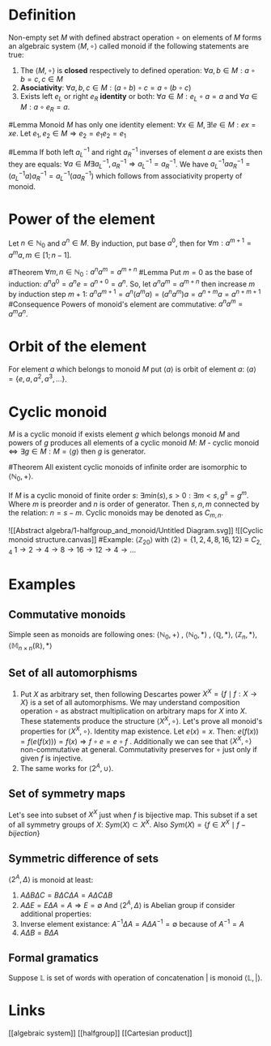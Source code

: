 # Definition
Non-empty set $M$ with defined abstract operation $\circ$ on elements of $M$ forms an algebraic system $\langle M, \circ \rangle$ called monoid if the following statements are true:
1. The $\langle M, \circ \rangle$ is **closed** respectively to defined operation: $\forall a,b \in M: a \circ b = c, c \in M$
2. **Asociativity**: $\forall a,b,c \in M: (a \circ b) \circ c = a \circ (b \circ c)$
3. Exists left $e_L$ or right $e_R$ **identity** or both: $\forall a \in M: e_L \circ a = a$ and $\forall a \in M: a \circ e_R = a$.

#Lemma Monoid $M$ has only one identity element:  $\forall x \in M, \exists! e \in M: ex=xe$. Let $e_1, e_2 \in M \Rightarrow e_2 = e_1e_2 = e_1$

#Lemma If both left $a^{-1}_{L}$ and right $a^{-1}_{R}$ inverses of element $a$ are exists then they are equals: $\forall a \in M \exists a^{-1}_{L}, a^{-1}_{R} \Rightarrow a^{-1}_{L} = a^{-1}_{R}$. We have $a^{-1}_{L} a a^{-1}_{R} = (a^{-1}_{L} a) a^{-1}_{R} = a^{-1}_{L} (a a^{-1}_{R})$ which follows from associativity property of monoid.
# Power of the element
Let $n \in \mathbb{N}_0$ and $a^n \in M$. By induction, put base $a^0$, then for $\forall m: a^{m+1} = a^{m}a, m \in [1; n-1]$.

#Theorem $\forall m,n \in \mathbb{N}_0: a^na^m = a^{m+n}$
#Lemma Put $m=0$ as the base of induction: $a^{n}a^0=a^ne=a^{n+0}=a^n$. So, let $a^na^m = a^{m+n}$ then increase $m$ by induction step $m+1$: $a^{n}a^{m+1} = a^n(a^ma)=(a^na^m)a = a^{n+m}a = a^{n+m+1}$
#Consequence Powers of monoid's element are commutative: $a^n a^m = a^ma^n$.
# Orbit of the element
For element $a$ which belongs to monoid $M$ put $\langle a \rangle$ is orbit of element $a$:  $\langle a \rangle = \{ e, a, a^2, a^3, ... \}$. 
# Cyclic monoid
$M$ is a cyclic monoid if exists element $g$ which belongs monoid $M$ and powers of $g$ produces all elements of a cyclic monoid $M$:
$M$ - cyclic monoid $\Leftrightarrow \exists g \in M: M = \langle g \rangle$ then $g$ is generator.

#Theorem All existent cyclic monoids of infinite order are isomorphic to $\langle \mathbb{N}_0, + \rangle$.

If $M$ is a cyclic monoid of finite order $s$: $\exists min(s), s > 0: \exists m < s, g^s=g^m$. Where $m$ is preorder and $n$ is order of generator. Then $s,n,m$ connected by the relation: $n = s - m$. Cyclic monoids may be denoted as $C_{m,n}$.

![[Abstract algebra/1-halfgroup_and_monoid/Untitled Diagram.svg]]
![[Cyclic monoid structure.canvas]]
#Example: $\langle \mathbb{Z}_{20} \rangle$ with $\langle 2 \rangle = \{ 1, 2, 4, 8, 16, 12 \} \equiv C_{2,4}$
$1 \to  2 \to 4 \to 8 \to 16 \to 12 \to 4 \to ...$

# Examples
## Commutative monoids
Simple seen as monoids are following ones: $\langle \mathbb{N}_0, + \rangle$ , $\langle \mathbb{N}_0, * \rangle$ , $\langle \mathbb{Q}, * \rangle$, $\langle \mathbb{Z}_{n}, * \rangle$,  $\langle \mathbb{M}_{n \times n}(\mathbb{R}), * \rangle$
## Set of all automorphisms
1. Put $X$ as arbitrary set, then following Descartes power  ${X}^{X} = \{ f \mid f : X \to X \}$ is a set of all automorphisms. We may understand composition operation $\circ$ as abstract multiplication on arbitrary maps for $X$ into $X$. These statements produce the structure $\langle {X}^{X}, \circ \rangle$. Let's prove all monoid's properties for $\langle {X}^{X}, \circ \rangle$. Identity map existence. Let $e(x) = x$. Then: $e(f(x)) = f(e(f(x))) = f(x) \Rightarrow f \circ e = e \circ f$ . Additionally we can see that $\langle {X}^{X}, \circ \rangle$ non-commutative at general. Commutativity preserves for $\circ$ just only if given $f$ is injective.
2. The same works for $\langle 2^A, \cup \rangle$.

## Set of symmetry maps
Let's see into subset of ${X}^{X}$ just when $f$ is bijective map. This subset if a set of all symmetry groups of $X$: $Sym(X) \subset X^X$. Also $Sym(X) = \{ f \in X^X \mid f - bijection \}$

## Symmetric difference of sets
$\langle 2^A, \Delta \rangle$ is monoid at least:
1.  $A \Delta B \Delta C = B \Delta C \Delta A = A \Delta C \Delta B$ 
2. $A \Delta E = E \Delta A = A \Rightarrow E = \emptyset$
And $\langle 2^A, \Delta \rangle$ is Abelian group if consider additional properties:
1. Inverse element existance: $A^{-1} \Delta A = A \Delta A^{-1} = \emptyset$ because of $A^{-1} = A$
2. $A \Delta B = B \Delta A$
## Formal gramatics
Suppose $\mathbb{L}$ is set of words with operation of concatenation $|$ is monoid $\langle \mathbb{L}, | \rangle$. 
# Links
[[algebraic system]]
[[halfgroup]]
[[Cartesian product]]